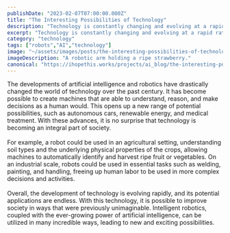 ```yaml
---
publishDate: "2023-02-07T07:00:00.000Z"
title: "The Interesting Possibilities of Technology"
description: "Technology is constantly changing and evolving at a rapid rate. As machines continue to become increasingly more intelligent, the potential applications of the technology around us become more varied and interesting."
excerpt: "Technology is constantly changing and evolving at a rapid rate. As machines become increasingly intelligent, the potential applications of the technology around us become more varied and interesting."
category: "technology"
tags: ["robots","AI","technology"]
image: "~/assets/images/posts/the-interesting-possibilities-of-technology.png"
imageDescription: "A robotic arm holding a ripe strawberry."
canonical: "https://ihopethis.works/projects/ai_blog/the-interesting-possibilities-of-technology"
---
```

The developments of artificial intelligence and robotics have drastically changed the world of technology over the past century. It has become possible to create machines that are able to understand, reason, and make decisions as a human would. This opens up a new range of potential possibilities, such as autonomous cars, renewable energy, and medical treatment. With these advances, it is no surprise that technology is becoming an integral part of society. <br/><br/>For example, a robot could be used in an agricultural setting, understanding soil types and the underlying physical properties of the crops, allowing machines to automatically identify and harvest ripe fruit or vegetables. On an industrial scale, robots could be used in essential tasks such as welding, painting, and handling, freeing up human labor to be used in more complex decisions and activities. <br/><br/>Overall, the development of technology is evolving rapidly, and its potential applications are endless. With this technology, it is possible to improve society in ways that were previously unimaginable. Intelligent robotics, coupled with the ever-growing power of artificial intelligence, can be utilized in many incredible ways, leading to new and exciting possibilities. 